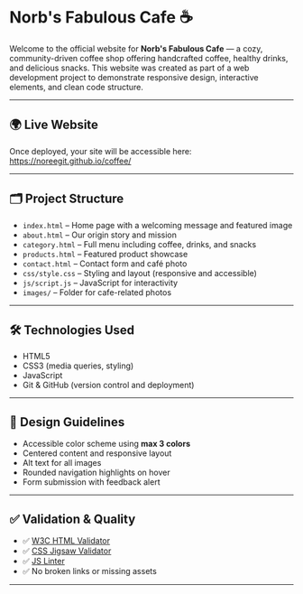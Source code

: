 # Norb's Fabulous Cafe ☕

Welcome to the official website for **Norb's Fabulous Cafe** — a cozy, community-driven coffee shop offering handcrafted coffee, healthy drinks, and delicious snacks. This website was created as part of a web development project to demonstrate responsive design, interactive elements, and clean code structure.

---

## 🌍 Live Website

Once deployed, your site will be accessible here:  
https://noreegit.github.io/coffee/

---

## 🗂️ Project Structure

- `index.html` – Home page with a welcoming message and featured image  
- `about.html` – Our origin story and mission  
- `category.html` – Full menu including coffee, drinks, and snacks  
- `products.html` – Featured product showcase  
- `contact.html` – Contact form and café photo  
- `css/style.css` – Styling and layout (responsive and accessible)  
- `js/script.js` – JavaScript for interactivity  
- `images/` – Folder for cafe-related photos  

---

## 🛠️ Technologies Used

- HTML5  
- CSS3 (media queries, styling)  
- JavaScript  
- Git & GitHub (version control and deployment)  

---

## 🎨 Design Guidelines

- Accessible color scheme using **max 3 colors**  
- Centered content and responsive layout  
- Alt text for all images  
- Rounded navigation highlights on hover  
- Form submission with feedback alert

---

## ✅ Validation & Quality

- ✅ [W3C HTML Validator](https://validator.w3.org/)  
- ✅ [CSS Jigsaw Validator](https://jigsaw.w3.org/css-validator/)  
- ✅ [JS Linter](https://javascriptvalidator.net/)  
- ✅ No broken links or missing assets

---


